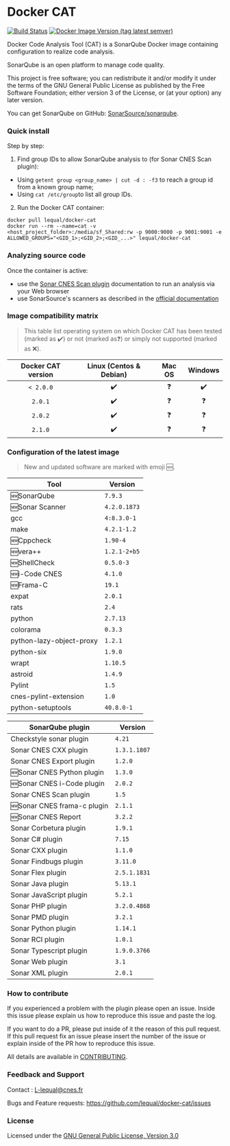 # Docker CAT
[![Build Status](https://travis-ci.org/lequal/docker-cat.svg?branch=master)](https://travis-ci.org/lequal/docker-cat)
[![Docker Image Version (tag latest semver)](https://img.shields.io/docker/v/lequal/docker-cat/latest)](https://hub.docker.com/r/lequal/docker-cat)

Docker Code Analysis Tool (CAT) is a SonarQube Docker image containing configuration to realize code analysis.

SonarQube is an open platform to manage code quality.

This project is free software; you can redistribute it and/or modify it under the terms of the GNU General Public License as published by the Free Software Foundation; either version 3 of the License, or (at your option) any later version.

You can get SonarQube on GitHub: [SonarSource/sonarqube](https://github.com/SonarSource/sonarqube).


### Quick install
Step by step: 

1. Find group IDs to allow SonarQube analysis to (for Sonar CNES Scan plugin):
* Using `getent group <group_name> | cut -d : -f3` to reach a group id from a known group name;
* Using `cat /etc/group`to list all group IDs.

2. Run the Docker CAT container:
```
docker pull lequal/docker-cat
docker run --rm --name=cat -v <host_project_folder>:/media/sf_Shared:rw -p 9000:9000 -p 9001:9001 -e ALLOWED_GROUPS="<GID_1>;<GID_2>;<GID_...>" lequal/docker-cat
```

### Analyzing source code

Once the container is active:
- use the [Sonar CNES Scan plugin](https://github.com/lequal/sonar-cnes-scan-plugin) documentation to run an analysis via your Web browser
- use SonarSource's scanners as described in the [official documentation](https://docs.sonarqube.org/display/SONAR/Analyzing%20Source%20Code)

### Image compatibility matrix

> This table list operating system on which Docker CAT has been tested (marked as :heavy_check_mark:) or not (marked as:question:) or simply not supported (marked as :x:).

| Docker CAT version       | Linux (Centos & Debian) | Mac OS                   | Windows                 |
|:------------------------:|:-----------------------:|:------------------------:|:-----------------------:|
| `< 2.0.0`                | :heavy_check_mark:      | :question:               | :heavy_check_mark:      |
| `2.0.1`                  | :heavy_check_mark:      | :question:               | :question:              |
| `2.0.2`                  | :heavy_check_mark:      | :question:               | :question:              |
| `2.1.0`                  | :heavy_check_mark:      | :question:               | :question:              |
                             

### Configuration of the latest image

> New and updated software are marked with emoji :new:.

| Tool                                                  | Version                                               | 
|-------------------------------------------------------|-------------------------------------------------------|
| :new:SonarQube                                        | `7.9.3`                                               |
| :new:Sonar Scanner                                    | `4.2.0.1873`                                          |
| gcc                                                   | `4:8.3.0-1`                                           |
| make                                                  | `4.2.1-1.2`                                           |
| :new:Cppcheck                                         | `1.90-4`                                              |
| :new:vera++                                           | `1.2.1-2+b5`                                          |
| :new:ShellCheck                                       | `0.5.0-3`                                             |
| :new:i-Code CNES                                      | `4.1.0`                                               |
| :new:Frama-C                                          | `19.1`                                                |
| expat                                                 | `2.0.1`                                               |
| rats                                                  | `2.4`                                                 |
| python                                                | `2.7.13`                                              |
| colorama                                              | `0.3.3`                                               |
| python-lazy-object-proxy                              | `1.2.1`                                               |
| python-six                                            | `1.9.0`                                               |
| wrapt                                                 | `1.10.5`                                              |
| astroid                                               | `1.4.9`                                               |
| Pylint                                                | `1.5`                                                 |
| cnes-pylint-extension                                 | `1.0`                                                 |
| python-setuptools                                     | `40.8.0-1`                                            |
 
| SonarQube plugin                                      | Version                                               | 
|-------------------------------------------------------|-------------------------------------------------------|
| Checkstyle sonar plugin                               | `4.21`                                                |
| Sonar CNES CXX plugin                                 | `1.3.1.1807`                                          |
| Sonar CNES Export plugin                              | `1.2.0`                                               |
| :new:Sonar CNES Python plugin                         | `1.3.0`                                               |
| :new:Sonar CNES i-Code plugin                         | `2.0.2`                                               |
| Sonar CNES Scan plugin                                | `1.5`                                                 |
| :new:Sonar CNES frama-c plugin                        | `2.1.1`                                               |
| :new:Sonar CNES Report                                | `3.2.2`                                               |
| Sonar Corbetura plugin                                | `1.9.1`                                               |
| Sonar C# plugin                                       | `7.15`                                                |
| Sonar CXX plugin                                      | `1.1.0`                                               |
| Sonar Findbugs plugin                                 | `3.11.0`                                              |
| Sonar Flex plugin                                     | `2.5.1.1831`                                          |
| Sonar Java plugin                                     | `5.13.1`                                              |
| Sonar JavaScript plugin                               | `5.2.1`                                               |
| Sonar PHP plugin                                      | `3.2.0.4868`                                          |
| Sonar PMD plugin                                      | `3.2.1`                                               |
| Sonar Python plugin                                   | `1.14.1`                                              |
| Sonar RCI plugin                                      | `1.0.1`                                               |
| Sonar Typescript plugin                               | `1.9.0.3766`                                          |
| Sonar Web plugin                                      | `3.1`                                                 |
| Sonar XML plugin                                      | `2.0.1`                                               |

### How to contribute
If you experienced a problem with the plugin please open an issue. Inside this issue please explain us how to reproduce this issue and paste the log. 

If you want to do a PR, please put inside of it the reason of this pull request. If this pull request fix an issue please insert the number of the issue or explain inside of the PR how to reproduce this issue.

All details are available in [CONTRIBUTING](https://github.com/lequal/docker-cat/CONTRIBUTING.md).

### Feedback and Support
Contact : L-lequal@cnes.fr

Bugs and Feature requests: https://github.com/lequal/docker-cat/issues

### License
Licensed under the [GNU General Public License, Version 3.0](https://www.gnu.org/licenses/gpl.txt)
